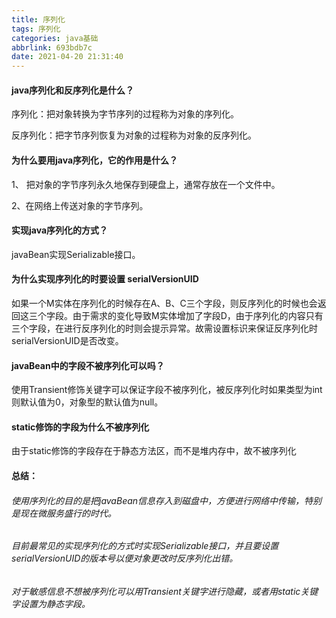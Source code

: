 ```yaml
---
title: 序列化
tags: 序列化
categories: java基础
abbrlink: 693bdb7c
date: 2021-04-20 21:31:40
---
```


#### java序列化和反序列化是什么？

序列化：把对象转换为字节序列的过程称为对象的序列化。

反序列化：把字节序列恢复为对象的过程称为对象的反序列化。

#### 为什么要用java序列化，它的作用是什么？

1、 把对象的字节序列永久地保存到硬盘上，通常存放在一个文件中。

2、在网络上传送对象的字节序列。

#### 实现java序列化的方式？

javaBean实现Serializable接口。

#### 为什么实现序列化的时要设置 serialVersionUID

如果一个M实体在序列化的时候存在A、B、C三个字段，则反序列化的时候也会返回这三个字段。由于需求的变化导致M实体增加了字段D，由于序列化的内容只有三个字段，在进行反序列化的时则会提示异常。故需设置标识来保证反序列化时serialVersionUID是否改变。

#### javaBean中的字段不被序列化可以吗？

使用Transient修饰关键字可以保证字段不被序列化，被反序列化时如果类型为int则默认值为0，对象型的默认值为null。

#### static修饰的字段为什么不被序列化

由于static修饰的字段存在于静态方法区，而不是堆内存中，故不被序列化

#### 总结：

###### 使用序列化的目的是把javaBean信息存入到磁盘中，方便进行网络中传输，特别是现在微服务盛行的时代。

###### 目前最常见的实现序列化的方式时实现Serializable接口，并且要设置serialVersionUID的版本号以便对象更改时反序列化出错。

###### 对于敏感信息不想被序列化可以用Transient关键字进行隐藏，或者用static关键字设置为静态字段。